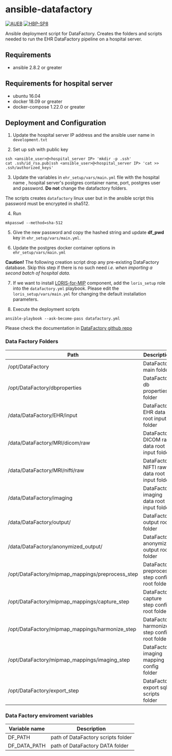 # ansible-datafactory

[![AUEB](https://img.shields.io/badge/AUEB-RC-red.svg)](http://rc.aueb.gr/el/static/home) [![HBP-SP8](https://img.shields.io/badge/HBP-SP8-magenta.svg)](https://www.humanbrainproject.eu/en/follow-hbp/news/category/sp8-medical-informatics-platform/)

Ansible deployment script for DataFactory. Creates the folders and scripts needed to run the EHR DataFactory pipeline on a hospital server.

## Requirements

- ansible 2.8.2 or greater

## Requirements for hospital server

- ubuntu 16.04
- docker 18.09 or greater
- docker-compose 1.22.0 or greater

## Deployment and Configuration


1. Update the hospital server IP address and the ansible user name in `development.txt`

2. Set up ssh with public key 

```shell
ssh <ansible_user>@<hospital_server IP> 'mkdir -p .ssh' 
cat .ssh/id_rsa.pub|ssh <ansible_user>@<hospital_server IP> 'cat >> .ssh/authorized_keys' 
```

3. Update the variables in `ehr_setup/vars/main.yml` file with the hospital name , hospital server's postgres container name, port, postgres user and password.  **Do not** change the datafactory folders.

The scripts creates `datafactory` linux user but in the ansible script this password must be encrypted in sha512. 

4. Run

```shell
mkpasswd --method=sha-512
```

5. Give the new password and copy the hashed string and update **df_pwd** key in `ehr_setup/vars/main.yml`.

6. Update the postgres docker container options in ``ehr_setup/vars/main.yml``

**Caution!** The following creation script drop any pre-existing DataFactory database. Skip this step if there is no such need *i.e. when importing a second batch of hospital data.*

7. If we want to install [LORIS-for-MIP](https://github.com/HBPMedical/LORIS-for-MIP.git) component, add the `loris_setup` role into the `datafactory.yml` playbook. Please edit the `loris_setup/vars/main.yml` for changing the default installation parameters.

8. Execute the deployment scripts

```shell
ansible-playbook --ask-become-pass datafactory.yml
```

Please check the documentation in [DataFactory github repo](https://github.com/aueb-wim/ehr-datafactory-template)


### Data Factory Folders

| Path                                             | Description                                   |
| ------------------------------------------------ | --------------------------------------------- |
| /opt/DataFactory                                 | DataFactory main folder                       |
| /opt/DataFactory/dbproperties                    | DataFactory db properties folder              |
| /data/DataFactory/EHR/input                      | DataFactory EHR data root input folder        |
| /data/DataFactory/MRI/dicom/raw                  | DataFactory DICOM raw data root input folder  |
| /data/DataFactory/MRI/nifti/raw                  | DataFactory NIFTI raw data root input folder  |
| /data/DataFactory/imaging                        | DataFactory imaging data root input folder    |
| /data/DataFactory/output/                        | DataFactory output root folder                |
| /data/DataFactory/anonymized_output/             | DataFactory anonymized output root folder     |
| /opt/DataFactory/mipmap_mappings/preprocess_step | DataFactory preprocess step config root folder|
| /opt/DataFactory/mipmap_mappings/capture_step    | DataFactory capture step config root folder   |
| /opt/DataFactory/mipmap_mappings/harmonize_step  | DataFactory harmonize step config root folder |
| /opt/DataFactory/mipmap_mappings/imaging_step    | DataFactory imaging mapping config folder     |
| /opt/DataFactory/export_step                     | DataFactory export sql scripts folder         |

### Data Factory enviroment variables

| Variable name            | Description                                    |
| ------------------------ | ---------------------------------------------- |
| DF_PATH                  | path of DataFactory scripts folder             |
| DF_DATA_PATH             | path of DataFactory DATA folder                |
